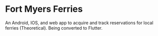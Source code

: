 # Fort Myers Ferries

An Android, IOS, and web app to acquire and track reservations for local ferries (Theoretical). Being converted to Flutter.
